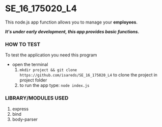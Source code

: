 # SE_16_175020_L4

This node.js app function allows you to manage your **employees**.

_**It's under early development, this app provides basic functions.**_

### HOW TO TEST

To test the application you need this program

* open the terminal
  1. `mkdir project && git clone https://github.com/isareds/SE_16_175020_L4` to clone the project in project folder
  2. to run the app type: `node index.js`  

### LIBRARY/MODULES USED

1. express
2. bind
3. body-parser




